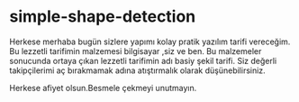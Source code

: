 # simple-shape-detection
Herkese merhaba bugün sizlere yapımı kolay pratik yazılım tarifi vereceğim. Bu lezzetli tarifimin malzemesi bilgisayar ,siz ve ben. Bu malzemeler sonucunda ortaya çıkan lezzetli tarifimin adı basiy şekil tarifi. Siz değerli takipçilerimi aç bırakmamak adına atıştırmalık olarak düşünebilirsiniz.

Herkese afiyet olsun.Besmele çekmeyi unutmayın. 
